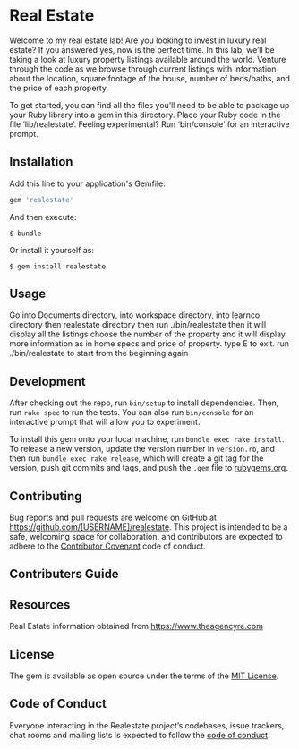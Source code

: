 # Real Estate
Welcome to my real estate lab! Are you looking to invest in luxury real estate? If you answered yes, now is the perfect time. In this lab, we’ll be taking a look at luxury property listings available around the world. Venture through the code as we browse through current listings with information about the location, square footage of the house, number of beds/baths, and the price of each property.

To get started, you can find all the files you’ll need to be able to package up your Ruby library into a gem in this directory. Place your Ruby code in the file ‘lib/realestate’. Feeling experimental? Run ‘bin/console’ for an interactive prompt. 

## Installation

Add this line to your application's Gemfile:

```ruby
gem 'realestate'
```

And then execute:

    $ bundle

Or install it yourself as:

    $ gem install realestate

## Usage

  Go into Documents directory, into workspace directory, into learnco directory then realestate directory
  then run 
  ./bin/realestate
  then it will display all the listings
  choose the number of the property and it will display more information as in home specs and price of property.
  type E to exit.
  run ./bin/realestate to start from the beginning again
<!-- TODO: Write usage instructions here -->

## Development

After checking out the repo, run `bin/setup` to install dependencies. Then, run `rake spec` to run the tests. You can also run `bin/console` for an interactive prompt that will allow you to experiment.

To install this gem onto your local machine, run `bundle exec rake install`. To release a new version, update the version number in `version.rb`, and then run `bundle exec rake release`, which will create a git tag for the version, push git commits and tags, and push the `.gem` file to [rubygems.org](https://rubygems.org).

## Contributing

Bug reports and pull requests are welcome on GitHub at https://github.com/[USERNAME]/realestate. This project is intended to be a safe, welcoming space for collaboration, and contributors are expected to adhere to the [Contributor Covenant](http://contributor-covenant.org) code of conduct.


## Contributers Guide

## Resources

Real Estate information obtained from https://www.theagencyre.com

## License

The gem is available as open source under the terms of the [MIT License](https://opensource.org/licenses/MIT).

## Code of Conduct

Everyone interacting in the Realestate project’s codebases, issue trackers, chat rooms and mailing lists is expected to follow the [code of conduct](https://github.com/[USERNAME]/realestate/blob/master/CODE_OF_CONDUCT.md).
